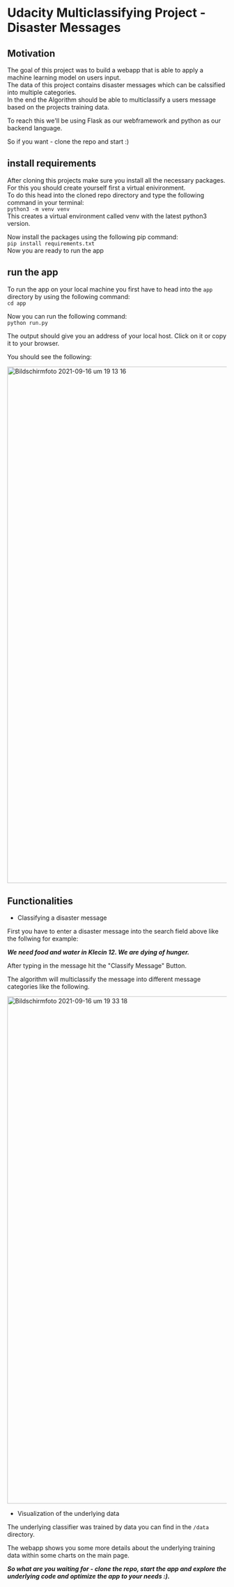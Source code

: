 # Udacity Multiclassifying Project - Disaster Messages

## Motivation

The goal of this project was to build a webapp that is able to apply a machine learning model on users input.<br/>
The data of this project contains disaster messages which can be calssified into multiple categories.<br/>
In the end the Algorithm should be able to multiclassify a users message based on the projects training data.

To reach this we'll be using Flask as our webframework and python as our backend language.

So if you want - clone the repo and start :)

## install requirements
After cloning this projects make sure you install all the necessary packages.
For this you should create yourself first a virtual enivironment.
<br/>To do this head into the cloned repo directory and type the following command in your terminal:<br/>
```python3 -m venv venv```<br/>
This creates a virtual environment called venv with the latest python3 version.

Now install the packages using the following pip command:<br/>
```pip install requirements.txt```<br/>
Now you are ready to run the app

## run the app
To run the app on your local machine you first have to head into the ```app``` directory by using the following command:<br/>
```cd app```

Now you can run the following command:<br/>
```python run.py```<br/>

The output should give you an address of your local host. Click on it or copy it to your browser.

You should see the following:

<img width="1185" alt="Bildschirmfoto 2021-09-16 um 19 13 16" src="https://user-images.githubusercontent.com/65920261/133655974-2847ae60-8518-48ff-b353-a83ba361ab5b.png">

## Functionalities
- Classifying a disaster message

First you have to enter a disaster message into the search field above like the follwing for example:

***We need food and water in Klecin 12. We are dying of hunger.***

After typing in the message hit the "Classify Message" Button.

The algorithm will multiclassify the message into different message categories like the following.

<img width="1164" alt="Bildschirmfoto 2021-09-16 um 19 33 18" src="https://user-images.githubusercontent.com/65920261/133658505-fdd4c078-24aa-4319-9e11-4a4f5c5f326b.png">


- Visualization of the underlying data

The underlying classifier was trained by data you can find in the ```/data``` directory.

The webapp shows you some more details about the underlying training data within some charts on the main page.

***So what are you waiting for - clone the repo, start the app and explore the underlying code and optimize the app to your needs :).***
